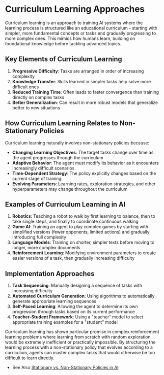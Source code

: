 # Curriculum Learning Approaches

Curriculum learning is an approach to training AI systems where the learning process is structured like an educational curriculum - starting with simpler, more fundamental concepts or tasks and gradually progressing to more complex ones. This mimics how humans learn, building on foundational knowledge before tackling advanced topics.

## Key Elements of Curriculum Learning

1.  **Progressive Difficulty**: Tasks are arranged in order of increasing complexity
2.  **Knowledge Transfer**: Skills learned in simpler tasks help solve more difficult ones
3.  **Reduced Training Time**: Often leads to faster convergence than training directly on complex tasks
4.  **Better Generalization**: Can result in more robust models that generalize better to new situations

## How Curriculum Learning Relates to Non-Stationary Policies

Curriculum learning naturally involves non-stationary policies because:

-   **Changing Learning Objectives**: The target tasks change over time as the agent progresses through the curriculum
-   **Adaptive Behavior**: The agent must modify its behavior as it encounters increasingly difficult scenarios
-   **Time-Dependent Strategy**: The policy explicitly changes based on the current stage of training
-   **Evolving Parameters**: Learning rates, exploration strategies, and other hyperparameters may change throughout the curriculum

## Examples of Curriculum Learning in AI

1.  **Robotics**: Teaching a robot to walk by first learning to balance, then to take single steps, and finally to coordinate continuous walking
2.  **Game AI**: Training an agent to play complex games by starting with simplified versions (fewer opponents, limited actions) and gradually introducing full complexity
3.  **Language Models**: Training on shorter, simpler texts before moving to longer, more complex documents
4.  **Reinforcement Learning**: Modifying environment parameters to create easier versions of a task, then gradually increasing difficulty

## Implementation Approaches

1.  **Task Sequencing**: Manually designing a sequence of tasks with increasing difficulty
2.  **Automated Curriculum Generation**: Using algorithms to automatically generate appropriate learning sequences
3.  **Self-Paced Learning**: Allowing the agent to determine its own progression through tasks based on its current performance
4.  **Teacher-Student Framework**: Using a "teacher" model to select appropriate training examples for a "student" model

Curriculum learning has shown particular promise in complex reinforcement learning problems where learning from scratch with random exploration would be extremely inefficient or practically impossible. By structuring the learning process with a non-stationary policy that evolves according to a curriculum, agents can master complex tasks that would otherwise be too difficult to learn directly.

* See Also [Stationary vs. Non-Stationary Policies in AI]()